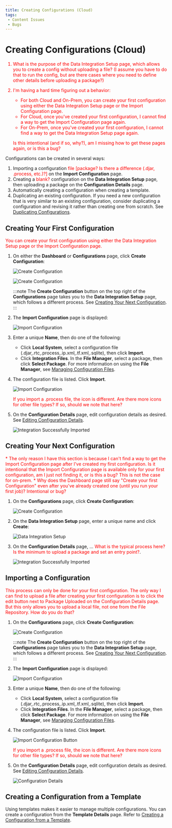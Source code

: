 ```yaml
---
title: Creating Configurations (Cloud)
tags:
 - Content Issues
 - Bugs
---
```


# Creating Configurations (Cloud)

<font color="red">

1. What is the purpose of the Data Integration Setup page, which allows you to create a config without uploading a file? (I assume you have to do that to run the config, but are there cases where you need to define other details before uploading a package?)

2. I'm having a hard time figuring out a behavior:

   * For both Cloud and On-Prem, you can create your first configuration using either the Data Integration Setup page or the Import Configuration page.
   * For Cloud, once you've created your first configuration, I cannot find a way to get the Import Configuration page again.
   * For On-Prem, once you've created your first configuration, I cannot find a way to get the Data Integration Setup page again.

   Is this intentional (and if so, why?), am I missing how to get these pages again, or is this a bug?
</font>

Configurations can be created in several ways:

1. Importing a configuration <font color="red">file [package? Is there a difference (.djar, .process, etc.)?]</font> on the **Import Configuration** page.
2. Creating a <font color="red">blank?</font> configuration on the **Data Integration Setup** page, then uploading a package on the **Configuration Details** page.
3. Automatically creating a configuration when creating a template.
4. Duplicating an existing configuration. If you need a new configuration that is very similar to an existing configuration, consider duplicating a configuration and revising it rather than creating one from scratch. See [Duplicating Configurations](./duplicating-configurations).

## Creating Your First Configuration

<font color="red">
You can create your first configuration using either the Data Integration Setup page or the Import Configuration page.
</font>


1. On either the **Dashboard** or **Configurations** page, click **Create Configuration**:

   ![Create Configuration](/img/Configuration-Create-First-Dashboard.png)

   ![Create Configuration](/img/Configuration-Create-First.png)

   :::note
   The **Create Configuration** button on the top right of the **Configurations** page takes you to the **Data Integration Setup** page, which follows a different process. See [Creating Your Next Configuration](./creating-configurations-cloud#creating-your-next-configuration).
   :::

2. The **Import Configuration** page is displayed:
   
   ![Import Configuration](/img/Import-Configuration1.png)

3. Enter a unique **Name**, then do one of the following:
   * Click **Local&nbsp;System**, select a configuration file (.djar,.rtc,.process,.ip.xml,.tf.xml,.sqlite), then click **Import**.
   * Click **Integration&nbsp;Files**. In the **File&nbsp;Manager**, select a package, then click **Select&nbsp;Package**. For more information on using the **File Manager**, see [Managing Configuration Files](./managing-configuration-files).
4. The configuration file is listed. Click **Import**.

   ![Import Configuration](/img/Import-Configuration2.png)

   <font color="red">If you import a .process file, the icon is different. Are there more icons for other file types? If so, should we note that here?</font>
5.  On the **Configuration Details** page, edit configuration details as desired. See [Editing Configuration Details](./editing-configuration-details).
   
    ![Integration Successfully Imported](/img/Configuration-Details-Page.png)

## Creating Your Next Configuration

<font color="red">
* The only reason I have this section is because I can't find a way to get the Import Configuration page after I've created my first configuration. Is it intentional that the Import Configuration page is available only for your first configuration, am I just not finding it, or is this a bug? This is not the case for on-prem.
* Why does the Dashboard page still say "Create your first Configuration" even after you've already created one (until you run your first job)? Intentional or bug?
</font>

1. On the **Configurations** page, click **Create Configuration**:

   ![Create Configuration](/img/Configuration-Create-Next.png)
2. On the **Data Integration Setup** page, enter a unique name and click **Create**:
   
   ![Data Integration Setup](/img/Data-Integration-Setup.png)
3.  On the **Configuration Details** page, ... <font color="red">What is the typical process here? Is the minimum to upload a package and set an entry point?</font>.
   
    ![Integration Successfully Imported](/img/Configuration-Details-Page.png)

## Importing a Configuration

<font color="red">
This process can only be done for your first configuration. The only way I can find to upload a file after creating your first configuration is to click the edit button next to Package Uploaded on the Configuration Details page. But this only allows you to upload a local file, not one from the File Repository. How do you do that?
</font>

1. On the **Configurations** page, click **Create Configuration**:

   ![Create Configuration](/img/Configuration-Create-First.png)

   :::note
   The **Create Configuration** button on the top right of the **Configurations** page takes you to the **Data Integration Setup** page, which follows a different process. See [Creating Your Next Configuration](./creating-configurations-cloud#creating-your-next-configuration).
   :::

2. The **Import Configuration** page is displayed:
   
   ![Import Configuration](/img/Import-Configuration1.png)

3. Enter a unique **Name**, then do one of the following:
   * Click **Local&nbsp;System**, select a configuration file (.djar,.rtc,.process,.ip.xml,.tf.xml,.sqlite), then click **Import**.
   * Click **Integration&nbsp;Files**. In the **File&nbsp;Manager**, select a package, then click **Select&nbsp;Package**. For more information on using the **File Manager**, see [Managing Configuration Files](./managing-configuration-files). 
4. The configuration file is listed. Click **Import**.

   ![Import Configuration Button](/img/Import-Configuration2-Cloud.png)

   <font color="red">If you import a .process file, the icon is different. Are there more icons for other file types? If so, should we note that here?</font>
5.  On the **Configuration Details** page, edit configuration details as desired. See [Editing Configuration Details](./editing-configuration-details).
   
    ![Configuration Details](/img/Configuration-Details-Page-Cloud-Import.png)

## Creating a Configuration from a Template

Using templates makes it easier to manage multiple configurations. You can create a configuration from the **Template Details** page. Refer to [Creating a Configuration from a Template](../templates/creating-a-configuration-from-a-template).
